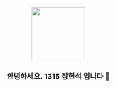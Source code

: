<p align="center">
  <img src="https://github.com/hinata382.png" width="120" />
</p>

<h3 align="center">안녕하세요. 1315 장현석 입니다 👋</h3>

<!--
**hinata382/hinata382** is a ✨ _special_ ✨ repository because its `README.md` (this file) appears on your GitHub profile.

Here are some ideas to get you started:

- 🔭 I’m currently working on ...
- 🌱 I’m currently learning ...
- 👯 I’m looking to collaborate on ...
- 🤔 I’m looking for help with ...
- 💬 Ask me about ...
- 📫 How to reach me: ...
- 😄 Pronouns: ...
- ⚡ Fun fact: ...
-->

